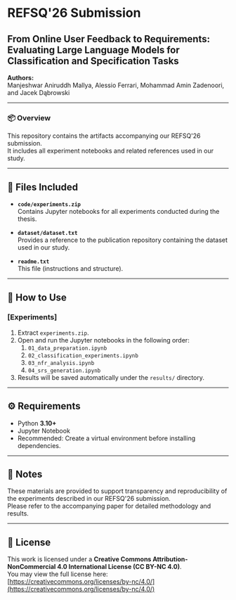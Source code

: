 # REFSQ'26 Submission  
## From Online User Feedback to Requirements: Evaluating Large Language Models for Classification and Specification Tasks

**Authors:**  
Manjeshwar Aniruddh Mallya, Alessio Ferrari, Mohammad Amin Zadenoori, and Jacek Dąbrowski  

---

### 📦 Overview

This repository contains the artifacts accompanying our REFSQ'26 submission.  
It includes all experiment notebooks and related references used in our study.

---

## 📁 Files Included

- **`code/experiments.zip`**  
  Contains Jupyter notebooks for all experiments conducted during the thesis.

- **`dataset/dataset.txt`**  
  Provides a reference to the publication repository containing the dataset used in our study.

- **`readme.txt`**  
  This file (instructions and structure).

---

## 🚀 How to Use

### [Experiments]

1. Extract `experiments.zip`.
2. Open and run the Jupyter notebooks in the following order:
   1. `01_data_preparation.ipynb`  
   2. `02_classification_experiments.ipynb`  
   3. `03_nfr_analysis.ipynb`  
   4. `04_srs_generation.ipynb`
3. Results will be saved automatically under the `results/` directory.

---

## ⚙️ Requirements

- Python **3.10+**
- Jupyter Notebook
- Recommended: Create a virtual environment before installing dependencies.

---

## 📝 Notes

These materials are provided to support transparency and reproducibility of the experiments described in our REFSQ'26 submission.  
Please refer to the accompanying paper for detailed methodology and results.

---

## 🪪 License

This work is licensed under a **Creative Commons Attribution-NonCommercial 4.0 International License (CC BY-NC 4.0)**.  
You may view the full license here: [https://creativecommons.org/licenses/by-nc/4.0/](https://creativecommons.org/licenses/by-nc/4.0/)

